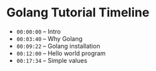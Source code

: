 # Golang Tutorial Timeline

- `00:00:00` – Intro  
- `00:03:40` – Why Golang  
- `00:09:22` – Golang installation  
- `00:12:00` – Hello world program  
- `00:17:34` – Simple values  

